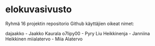 # elokuvasivusto
Ryhmä 16 projektin repositorio
Github käyttäjien oikeat nimet:

dajaakko - Jaakko Kaurala
o7lipy00 - Pyry Liu
Heikkinenja - Janniina Heikkinen
miialatervo - Miia Alatervo
